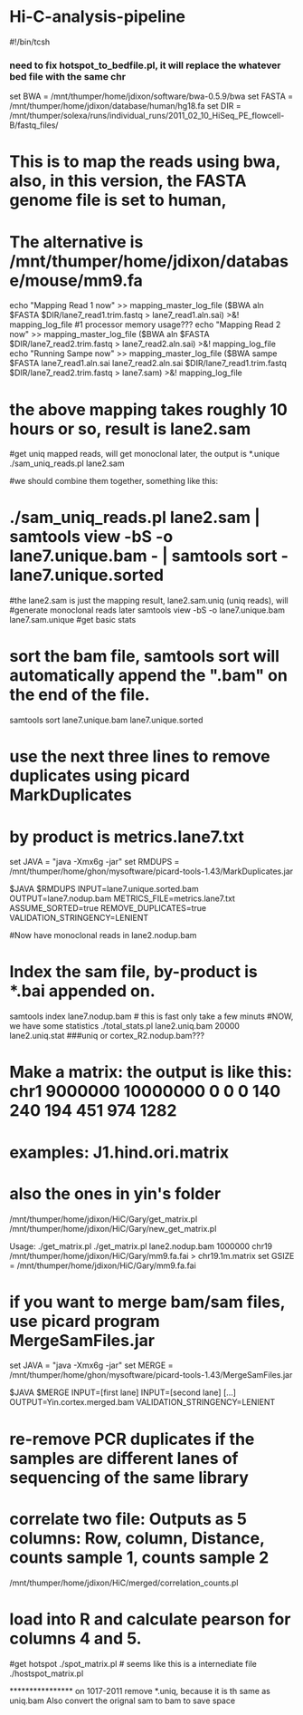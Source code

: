 # Hi-C-analysis-pipeline

#!/bin/tcsh

### need to fix hotspot_to_bedfile.pl, it will replace the whatever bed file with the same chr

set BWA = /mnt/thumper/home/jdixon/software/bwa-0.5.9/bwa
set FASTA = /mnt/thumper/home/jdixon/database/human/hg18.fa
set DIR = /mnt/thumper/solexa/runs/individual_runs/2011_02_10_HiSeq_PE_flowcell-B/fastq_files/

# This is to map the reads using bwa, also, in this version, the FASTA genome file is set to human,
# The alternative is /mnt/thumper/home/jdixon/database/mouse/mm9.fa 

echo "Mapping Read 1 now" >> mapping_master_log_file
($BWA aln $FASTA $DIR/lane7_read1.trim.fastq > lane7_read1.aln.sai) >&! mapping_log_file
#1 processor memory usage???
echo "Mapping Read 2 now" >> mapping_master_log_file
($BWA aln $FASTA $DIR/lane7_read2.trim.fastq > lane7_read2.aln.sai) >&! mapping_log_file
echo "Running Sampe now" >> mapping_master_log_file
($BWA sampe $FASTA lane7_read1.aln.sai lane7_read2.aln.sai $DIR/lane7_read1.trim.fastq $DIR/lane7_read2.trim.fastq > lane7.sam) >&! mapping_log_file

# the above mapping takes roughly 10 hours or so, result is lane2.sam 
#get uniq mapped reads, will get monoclonal later, the output is *.unique
./sam_uniq_reads.pl lane2.sam

#we should combine them together, something like this:
# ./sam_uniq_reads.pl lane2.sam | samtools view -bS -o lane7.unique.bam - | samtools sort - lane7.unique.sorted 
#the lane2.sam is just the mapping result, lane2.sam.uniq (uniq reads), will 
#generate monoclonal reads later
samtools view -bS -o lane7.unique.bam lane7.sam.unique
#get basic stats

# sort the bam file, samtools sort will automatically append the ".bam" on the end of the file.

samtools sort lane7.unique.bam lane7.unique.sorted

# use the next three lines to remove duplicates using picard MarkDuplicates
# by product is metrics.lane7.txt

set JAVA = "java -Xmx6g -jar"
set RMDUPS = /mnt/thumper/home/ghon/mysoftware/picard-tools-1.43/MarkDuplicates.jar

$JAVA $RMDUPS INPUT=lane7.unique.sorted.bam OUTPUT=lane7.nodup.bam METRICS_FILE=metrics.lane7.txt ASSUME_SORTED=true REMOVE_DUPLICATES=true VALIDATION_STRINGENCY=LENIENT

#Now have monoclonal reads in lane2.nodup.bam

# Index the sam file, by-product is *.bai appended on.
samtools index lane7.nodup.bam # this is fast only take a few minuts
#NOW, we have some statistics
./total_stats.pl lane2.uniq.bam 20000 lane2.uniq.stat
###uniq or cortex_R2.nodup.bam???

# Make a matrix: the output is like this: chr1	9000000	10000000	0	0	0	140	240	194	451	974	1282
# examples: J1.hind.ori.matrix
# also the ones in yin's folder

/mnt/thumper/home/jdixon/HiC/Gary/get_matrix.pl
/mnt/thumper/home/jdixon/HiC/Gary/new_get_matrix.pl

Usage: ./get_matrix.pl <bam file> <bin size> <chr> <genome size file>
./get_matrix.pl lane2.nodup.bam 1000000 chr19 /mnt/thumper/home/jdixon/HiC/Gary/mm9.fa.fai > chr19.1m.matrix
set GSIZE = /mnt/thumper/home/jdixon/HiC/Gary/mm9.fa.fai


# if you want to merge bam/sam files, use picard program MergeSamFiles.jar

set JAVA = "java -Xmx6g -jar"
set MERGE = /mnt/thumper/home/ghon/mysoftware/picard-tools-1.43/MergeSamFiles.jar

$JAVA $MERGE INPUT=[first lane] INPUT=[second lane] [...] OUTPUT=Yin.cortex.merged.bam VALIDATION_STRINGENCY=LENIENT

# re-remove PCR duplicates if the samples are different lanes of sequencing of the same library

# correlate two file: Outputs as 5 columns: Row, column, Distance, counts sample 1, counts sample 2

/mnt/thumper/home/jdixon/HiC/merged/correlation_counts.pl

# load into R and calculate pearson for columns 4 and 5.

#get hotspot
./spot_matrix.pl # seems like this is a internediate file
./hostspot_matrix.pl


**************** on 1017-2011 remove *.uniq, because it is th same as uniq.bam
Also convert the orignal sam to bam to save space
